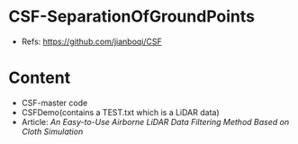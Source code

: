 # CSF-SeparationOfGroundPoints

 - Refs: https://github.com/jianboqi/CSF

# Content

 - CSF-master code
 - CSFDemo(contains a TEST.txt which is a LiDAR data)
 - Article: *An Easy-to-Use Airborne LiDAR Data Filtering
Method Based on Cloth Simulation*

 